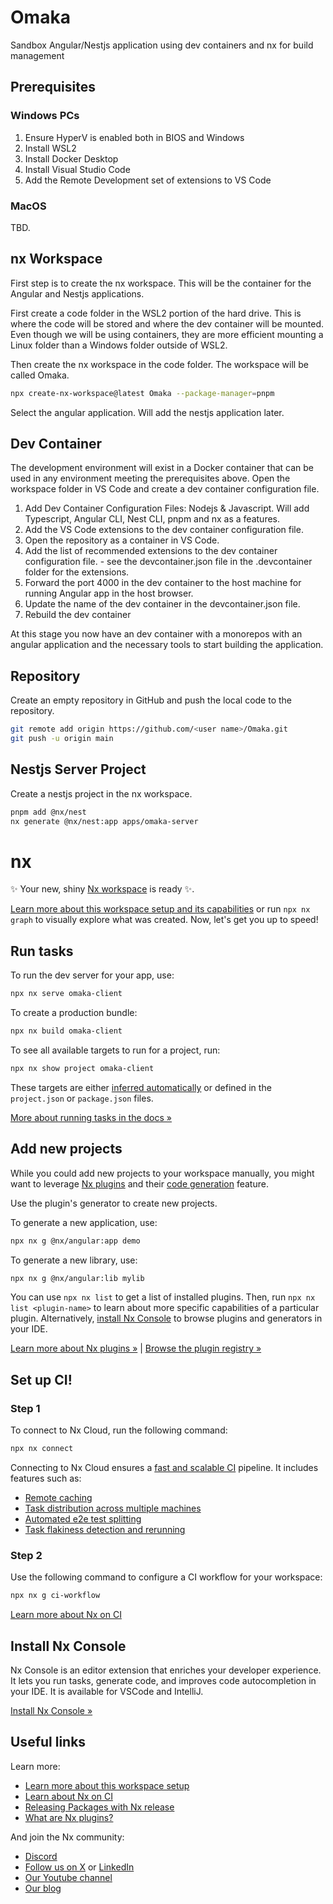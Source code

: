# Omaka
Sandbox Angular/Nestjs application using dev containers and nx for build management

## Prerequisites
### Windows PCs
1) Ensure HyperV is enabled both in BIOS and Windows
2) Install WSL2
3) Install Docker Desktop
4) Install Visual Studio Code
5) Add the Remote Development set of extensions to VS Code

### MacOS
TBD.


## nx Workspace

First step is to create the nx workspace. This will be the container for the Angular and Nestjs applications.

First create a code folder in the WSL2 portion of the hard drive. This is where the code will be stored and where the dev container will be mounted.
Even though we will be using containers, they are more efficient mounting a Linux folder than a Windows folder outside of WSL2.

Then create the nx workspace in the code folder. The workspace will be called Omaka.

```sh
npx create-nx-workspace@latest Omaka --package-manager=pnpm
```

Select the angular application. Will add the nestjs application later.


## Dev Container
The development environment will exist in a Docker container that can be used in any environment meeting the prerequisites above. Open the workspace folder in VS Code and create a dev container configuration file.


1) Add Dev Container Configuration Files: Nodejs & Javascript. Will add Typescript, Angular CLI, Nest CLI, pnpm and nx as a features.
2) Add the VS Code extensions to the dev container configuration file.
3) Open the repository as a container in VS Code.
4) Add the list of recommended extensions to the dev container configuration file. - see the devcontainer.json file in the .devcontainer folder for the extensions.
5) Forward the port 4000 in the dev container to the host machine for running Angular app in the host browser.
6) Update the name of the dev container in the devcontainer.json file.
7) Rebuild the dev container

At this stage you now have an dev container with a monorepos with an angular application and the necessary tools to start building the application.


## Repository
Create an empty repository in GitHub and push the local code to the repository.

```sh
git remote add origin https://github.com/<user name>/Omaka.git
git push -u origin main
```

## Nestjs Server Project
Create a nestjs project in the nx workspace.

```sh
pnpm add @nx/nest
nx generate @nx/nest:app apps/omaka-server
```

# nx
✨ Your new, shiny [Nx workspace](https://nx.dev) is ready ✨.

[Learn more about this workspace setup and its capabilities](https://nx.dev/getting-started/tutorials/angular-monorepo-tutorial?utm_source=nx_project&amp;utm_medium=readme&amp;utm_campaign=nx_projects) or run `npx nx graph` to visually explore what was created. Now, let's get you up to speed!

## Run tasks

To run the dev server for your app, use:

```sh
npx nx serve omaka-client
```

To create a production bundle:

```sh
npx nx build omaka-client
```

To see all available targets to run for a project, run:

```sh
npx nx show project omaka-client
```

These targets are either [inferred automatically](https://nx.dev/concepts/inferred-tasks?utm_source=nx_project&utm_medium=readme&utm_campaign=nx_projects) or defined in the `project.json` or `package.json` files.

[More about running tasks in the docs &raquo;](https://nx.dev/features/run-tasks?utm_source=nx_project&utm_medium=readme&utm_campaign=nx_projects)

## Add new projects

While you could add new projects to your workspace manually, you might want to leverage [Nx plugins](https://nx.dev/concepts/nx-plugins?utm_source=nx_project&utm_medium=readme&utm_campaign=nx_projects) and their [code generation](https://nx.dev/features/generate-code?utm_source=nx_project&utm_medium=readme&utm_campaign=nx_projects) feature.

Use the plugin's generator to create new projects.

To generate a new application, use:

```sh
npx nx g @nx/angular:app demo
```

To generate a new library, use:

```sh
npx nx g @nx/angular:lib mylib
```

You can use `npx nx list` to get a list of installed plugins. Then, run `npx nx list <plugin-name>` to learn about more specific capabilities of a particular plugin. Alternatively, [install Nx Console](https://nx.dev/getting-started/editor-setup?utm_source=nx_project&utm_medium=readme&utm_campaign=nx_projects) to browse plugins and generators in your IDE.

[Learn more about Nx plugins &raquo;](https://nx.dev/concepts/nx-plugins?utm_source=nx_project&utm_medium=readme&utm_campaign=nx_projects) | [Browse the plugin registry &raquo;](https://nx.dev/plugin-registry?utm_source=nx_project&utm_medium=readme&utm_campaign=nx_projects)

## Set up CI!

### Step 1

To connect to Nx Cloud, run the following command:

```sh
npx nx connect
```

Connecting to Nx Cloud ensures a [fast and scalable CI](https://nx.dev/ci/intro/why-nx-cloud?utm_source=nx_project&utm_medium=readme&utm_campaign=nx_projects) pipeline. It includes features such as:

- [Remote caching](https://nx.dev/ci/features/remote-cache?utm_source=nx_project&utm_medium=readme&utm_campaign=nx_projects)
- [Task distribution across multiple machines](https://nx.dev/ci/features/distribute-task-execution?utm_source=nx_project&utm_medium=readme&utm_campaign=nx_projects)
- [Automated e2e test splitting](https://nx.dev/ci/features/split-e2e-tasks?utm_source=nx_project&utm_medium=readme&utm_campaign=nx_projects)
- [Task flakiness detection and rerunning](https://nx.dev/ci/features/flaky-tasks?utm_source=nx_project&utm_medium=readme&utm_campaign=nx_projects)

### Step 2

Use the following command to configure a CI workflow for your workspace:

```sh
npx nx g ci-workflow
```

[Learn more about Nx on CI](https://nx.dev/ci/intro/ci-with-nx#ready-get-started-with-your-provider?utm_source=nx_project&utm_medium=readme&utm_campaign=nx_projects)

## Install Nx Console

Nx Console is an editor extension that enriches your developer experience. It lets you run tasks, generate code, and improves code autocompletion in your IDE. It is available for VSCode and IntelliJ.

[Install Nx Console &raquo;](https://nx.dev/getting-started/editor-setup?utm_source=nx_project&utm_medium=readme&utm_campaign=nx_projects)

## Useful links

Learn more:

- [Learn more about this workspace setup](https://nx.dev/getting-started/tutorials/angular-monorepo-tutorial?utm_source=nx_project&amp;utm_medium=readme&amp;utm_campaign=nx_projects)
- [Learn about Nx on CI](https://nx.dev/ci/intro/ci-with-nx?utm_source=nx_project&utm_medium=readme&utm_campaign=nx_projects)
- [Releasing Packages with Nx release](https://nx.dev/features/manage-releases?utm_source=nx_project&utm_medium=readme&utm_campaign=nx_projects)
- [What are Nx plugins?](https://nx.dev/concepts/nx-plugins?utm_source=nx_project&utm_medium=readme&utm_campaign=nx_projects)

And join the Nx community:
- [Discord](https://go.nx.dev/community)
- [Follow us on X](https://twitter.com/nxdevtools) or [LinkedIn](https://www.linkedin.com/company/nrwl)
- [Our Youtube channel](https://www.youtube.com/@nxdevtools)
- [Our blog](https://nx.dev/blog?utm_source=nx_project&utm_medium=readme&utm_campaign=nx_projects)
